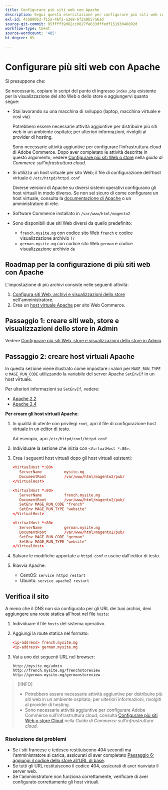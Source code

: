 ```yaml
---
title: Configurare più siti web con Apache
description: Segui questa esercitazione per configurare più siti web con Apache.
exl-id: 4c6890b3-f15a-46f2-a3e8-6f2a9b57a6ad
source-git-commit: 95ffff39d82cc9027fa633dffedf15193040802d
workflow-type: tm+mt
source-wordcount: '485'
ht-degree: 0%

---
```


# Configurare più siti web con Apache

Si presuppone che:

Se necessario, copiare lo script del punto di ingresso `index.php` esistente per la visualizzazione del sito Web o dello store e aggiungervi quanto segue:

- Stai lavorando su una macchina di sviluppo (laptop, macchina virtuale e così via)

  Potrebbero essere necessarie attività aggiuntive per distribuire più siti web in un ambiente ospitato; per ulteriori informazioni, rivolgiti al provider di hosting.

  Sono necessarie attività aggiuntive per configurare l’infrastruttura cloud di Adobe Commerce. Dopo aver completato le attività descritte in questo argomento, vedere [Configurare più siti Web o store](https://experienceleague.adobe.com/docs/commerce-cloud-service/user-guide/configure-store/multiple-sites.html) nella _guida di Commerce sull&#39;infrastruttura cloud_.

- Si utilizza un host virtuale per sito Web; il file di configurazione dell&#39;host virtuale è `/etc/httpd/httpd.conf`

  Diverse versioni di Apache su diversi sistemi operativi configurano gli host virtuali in modo diverso. Se non sei sicuro di come configurare un host virtuale, consulta la [documentazione di Apache](https://httpd.apache.org/docs/2.4/vhosts) o un amministratore di rete.

- Software Commerce installato in `/var/www/html/magento2`
- Sono disponibili due siti Web diversi da quello predefinito:

   - `french.mysite.mg` con codice sito Web `french` e codice visualizzazione archivio `fr`
   - `german.mysite.mg` con codice sito Web `german` e codice visualizzazione archivio `de`

## Roadmap per la configurazione di più siti web con Apache

L&#39;impostazione di più archivi consiste nelle seguenti attività:

1. [Configura siti Web, archivi e visualizzazioni dello store](ms-admin.md) nell&#39;amministratore.
1. Crea un [host virtuale Apache](#step-2-create-apache-virtual-hosts) per sito Web Commerce.

## Passaggio 1: creare siti web, store e visualizzazioni dello store in Admin

Vedere [Configurare più siti Web, store e visualizzazioni dello store in Admin](ms-admin.md).

## Passaggio 2: creare host virtuali Apache

In questa sezione viene illustrato come impostare i valori per `MAGE_RUN_TYPE` e `MAGE_RUN_CODE` utilizzando la variabile del server Apache `SetEnvIf` in un host virtuale.

Per ulteriori informazioni su `SetEnvIf`, vedere:

- [Apache 2.2](https://httpd.apache.org/docs/2.2/mod/mod_setenvif.html)
- [Apache 2.4](https://httpd.apache.org/docs/2.4/mod/mod_setenvif.html)

**Per creare gli host virtuali Apache**:

1. In qualità di utente con privilegi `root`, apri il file di configurazione host virtuale in un editor di testo.

   Ad esempio, apri `/etc/httpd/conf/httpd.conf`

1. Individuare la sezione che inizia con `<VirtualHost *:80>`.
1. Crea i seguenti host virtuali dopo gli host virtuali esistenti:

   ```conf
   <VirtualHost *:80>
      ServerName          mysite.mg
      DocumentRoot        /var/www/html/magento2/pub/
   </VirtualHost>
   
   <VirtualHost *:80>
      ServerName          french.mysite.mg
      DocumentRoot        /var/www/html/magento2/pub/
      SetEnv MAGE_RUN_CODE "french"
      SetEnv MAGE_RUN_TYPE "website"
   </VirtualHost>
   
   <VirtualHost *:80>
      ServerName          german.mysite.mg
      DocumentRoot        /var/www/html/magento2/pub/
      SetEnv MAGE_RUN_CODE "german"
      SetEnv MAGE_RUN_TYPE "website"
   </VirtualHost>
   ```

1. Salvare le modifiche apportate a `httpd.conf` e uscire dall&#39;editor di testo.
1. Riavvia Apache:

   - CentOS: `service httpd restart`
   - Ubuntu: `service apache2 restart`

## Verifica il sito

A meno che il DNS non sia configurato per gli URL dei tuoi archivi, devi aggiungere una route statica all&#39;host nel file `hosts`:

1. Individuare il file `hosts` del sistema operativo.
1. Aggiungi la route statica nel formato:

   ```conf
   <ip-address> french.mysite.mg
   <ip-address> german.mysite.mg
   ```

1. Vai a uno dei seguenti URL nel browser:

   ```http
   http://mysite.mg/admin
   http://french.mysite.mg/frenchstoreview
   http://german.mysite.mg/germanstoreview
   ```

>[!INFO]
>
>- Potrebbero essere necessarie attività aggiuntive per distribuire più siti web in un ambiente ospitato; per ulteriori informazioni, rivolgiti al provider di hosting.
>- Sono necessarie attività aggiuntive per configurare Adobe Commerce sull&#39;infrastruttura cloud; consulta [Configurare più siti Web o store Cloud](https://experienceleague.adobe.com/docs/commerce-cloud-service/user-guide/configure-store/multiple-sites.html) nella _Guida di Commerce sull&#39;infrastruttura cloud_.

### Risoluzione dei problemi

- Se i siti francese e tedesco restituiscono 404 secondi ma l&#39;amministratore si carica, assicurati di aver completato [Passaggio 6: aggiungi il codice dello store all&#39;URL di base](ms-admin.md#step-6-add-the-store-code-to-the-base-url).
- Se tutti gli URL restituiscono il codice 404, assicurati di aver riavviato il server web.
- Se l&#39;amministratore non funziona correttamente, verificare di aver configurato correttamente gli host virtuali.
